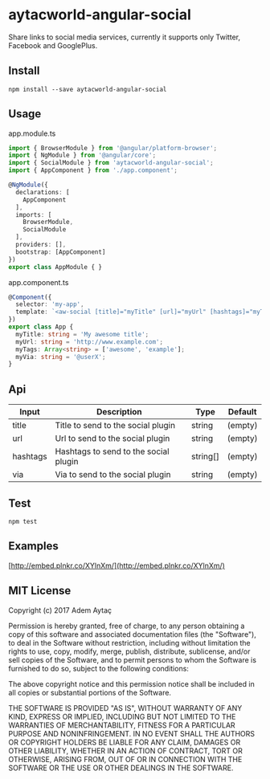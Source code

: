 # aytacworld-angular-social

Share links to social media services, currently it supports only Twitter, Facebook and GooglePlus.

## Install

`npm install --save aytacworld-angular-social`

## Usage

app.module.ts

```typescript
import { BrowserModule } from '@angular/platform-browser';
import { NgModule } from '@angular/core';
import { SocialModule } from 'aytacworld-angular-social';
import { AppComponent } from './app.component';

@NgModule({
  declarations: [
    AppComponent
  ],
  imports: [
    BrowserModule,
    SocialModule
  ],
  providers: [],
  bootstrap: [AppComponent]
})
export class AppModule { }
```

app.component.ts
```typescript
@Component({
  selector: 'my-app',
  template: `<aw-social [title]="myTitle" [url]="myUrl" [hashtags]="myTags" [via]="myVia"></aw-social>`,
})
export class App {
  myTitle: string = 'My awesome title';
  myUrl: string = 'http://www.example.com';
  myTags: Array<string> = ['awesome', 'example'];
  myVia: string = '@userX';
}
```

## Api

|Input       |  Description   |  Type  |  Default  |
|------------|----------------|--------|-----------|
|title    |  Title to send to the social plugin | string | (empty) |
|url    |  Url to send to the social plugin | string | (empty) |
|hashtags    |  Hashtags to send to the social plugin | string[] | (empty) |
|via    |  Via to send to the social plugin | string | (empty) |

## Test

`npm test`

## Examples

[http://embed.plnkr.co/XYlnXm/](http://embed.plnkr.co/XYlnXm/)

## MIT License

Copyright (c) 2017 Adem Aytaç

Permission is hereby granted, free of charge, to any person obtaining a copy
of this software and associated documentation files (the "Software"), to deal
in the Software without restriction, including without limitation the rights
to use, copy, modify, merge, publish, distribute, sublicense, and/or sell
copies of the Software, and to permit persons to whom the Software is
furnished to do so, subject to the following conditions:

The above copyright notice and this permission notice shall be included in all
copies or substantial portions of the Software.

THE SOFTWARE IS PROVIDED "AS IS", WITHOUT WARRANTY OF ANY KIND, EXPRESS OR
IMPLIED, INCLUDING BUT NOT LIMITED TO THE WARRANTIES OF MERCHANTABILITY,
FITNESS FOR A PARTICULAR PURPOSE AND NONINFRINGEMENT. IN NO EVENT SHALL THE
AUTHORS OR COPYRIGHT HOLDERS BE LIABLE FOR ANY CLAIM, DAMAGES OR OTHER
LIABILITY, WHETHER IN AN ACTION OF CONTRACT, TORT OR OTHERWISE, ARISING FROM,
OUT OF OR IN CONNECTION WITH THE SOFTWARE OR THE USE OR OTHER DEALINGS IN THE
SOFTWARE.
